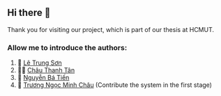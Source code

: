 ## Hi there 👋

Thank you for visiting our project, which is part of our thesis at HCMUT.

### Allow me to introduce the authors:
1. 🧙 [Lê Trung Sơn](https://github.com/lesonlhld)
2. 🧑‍💻 [Châu Thanh Tân](https://github.com/cttan2000)
3. 🥷 [Nguyễn Bá Tiến](https://github.com/batiencd09)
4. 👩‍ [Trương Ngọc Minh Châu](https://github.com/chauandvi4) (Contribute the system in the first stage)
